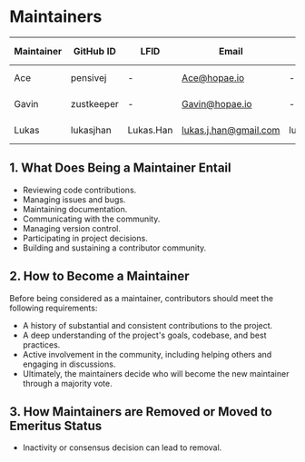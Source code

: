 # Maintainers

| Maintainer | GitHub ID  | LFID      | Email                 | Chat ID     | Company Affiliation | Scope     |
| ---------- | ---------- | --------- | --------------------- | ----------- | ------------------- | --------- |
| Ace        | pensivej   | -         | Ace@hopae.io          | -           | Hopae Inc.          | sd-jwt-js |
| Gavin      | zustkeeper | -         | Gavin@hopae.io        | -           | Hopae Inc.          | sd-jwt-js |
| Lukas      | lukasjhan  | Lukas.Han | lukas.j.han@gmail.com | lukas.j.han | Hopae Inc.          | sd-jwt-js |

## 1. What Does Being a Maintainer Entail

- Reviewing code contributions.
- Managing issues and bugs.
- Maintaining documentation.
- Communicating with the community.
- Managing version control.
- Participating in project decisions.
- Building and sustaining a contributor community.

## 2. How to Become a Maintainer

Before being considered as a maintainer, contributors should meet the following requirements:

- A history of substantial and consistent contributions to the project.
- A deep understanding of the project's goals, codebase, and best practices.
- Active involvement in the community, including helping others and engaging in discussions.
- Ultimately, the maintainers decide who will become the new maintainer through a majority vote.

## 3. How Maintainers are Removed or Moved to Emeritus Status

- Inactivity or consensus decision can lead to removal.

